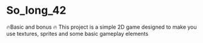 # So_long_42

🔥Basic and bonus 🔥
This project is a simple 2D game designed to make you use textures,
sprites and some basic gameplay elements
